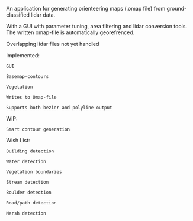 An application for generating orienteering maps (.omap file) from ground-classified lidar data.

With a GUI with parameter tuning, area filtering and lidar conversion tools.
The written omap-file is automatically georefrenced.

Overlapping lidar files not yet handled

Implemented:

    GUI

    Basemap-contours

    Vegetation

    Writes to Omap-file

    Supports both bezier and polyline output

WIP:

    Smart contour generation

Wish List:

    Building detection

    Water detection

    Vegetation boundaries

    Stream detection

    Boulder detection

    Road/path detection

    Marsh detection
